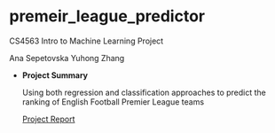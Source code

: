 # premeir_league_predictor
CS4563 Intro to Machine Learning Project

Ana Sepetovska
Yuhong Zhang

* **Project Summary** 

  Using both regression and classification approaches to predict the ranking of English Football Premier League teams 
  
  [Project Report](./ML-project.ipynb)
